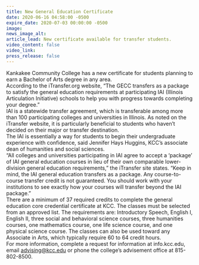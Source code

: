 ```yaml
---
title: New General Education Certificate
date: 2020-06-16 04:58:00 -0500
expire_date: 2020-07-03 00:00:00 -0500
image:
news_image_alt:
article_lead: New certificate available for transfer students.
video_content: false
video_link:
press_release: false
---
```


Kankakee Community College has a new certificate for students planning to earn a Bachelor of Arts degree in any area.<br>According to the iTransfer.org website, “The GECC transfers as a package to satisfy the general education requirements at participating IAI (Illinois Articulation Initiative) schools to help you with progress towards completing your degree.”&nbsp;<br>IAI is a statewide transfer agreement, which is transferable among more than 100 participating colleges and universities in Illinois. As noted on the iTransfer website, it is particularly beneficial to students who haven’t decided on their major or transfer destination.<br>The IAI is essentially a way for students to begin their undergraduate experience with confidence, said Jennifer Hays Huggins, KCC’s associate dean of humanities and social sciences.<br>“All colleges and universities participating in IAI agree to accept a ‘package’ of IAI general education courses in lieu of their own comparable lower-division general education requirements,” the iTransfer site states. “Keep in mind, the IAI general education transfers as a package. Any course-to-course transfer credit is not guaranteed. You should work with your institutions to see exactly how your courses will transfer beyond the IAI package.”<br>There are a minimum of 37 required credits to complete the general education core credential certificate at KCC. The classes must be selected from an approved list. The requirements are: Introductory Speech, English I, English II, three social and behavioral science courses, three humanities courses, one mathematics course, one life science course, and one physical science course. The classes can also be used toward any Associate in Arts, which typically require 60 to 64 credit hours.<br>For more information, complete a request for information at info.kcc.edu, email [advising@kcc.edu](mailto:advising@kcc.edu) or phone the college’s advisement office at 815-802-8500.<br>&nbsp;